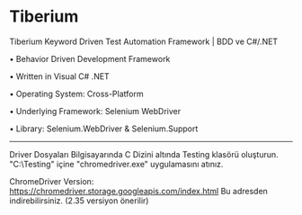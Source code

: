 # Tiberium
Tiberium Keyword Driven Test Automation Framework | BDD ve C#/.NET

•	Behavior Driven Development Framework

•	Written in Visual C# .NET

•	Operating System: Cross-Platform

•	Underlying Framework: Selenium WebDriver

•	Library: Selenium.WebDriver & Selenium.Support

------------------------------------------------------

Driver Dosyaları
Bilgisayarında C Dizini altında Testing klasörü oluşturun. "C:\Testing" içine "chromedriver.exe" uygulamasını atınız.

ChromeDriver Version: https://chromedriver.storage.googleapis.com/index.html
Bu adresden indirebilirsiniz. (2.35 versiyon önerilir)
